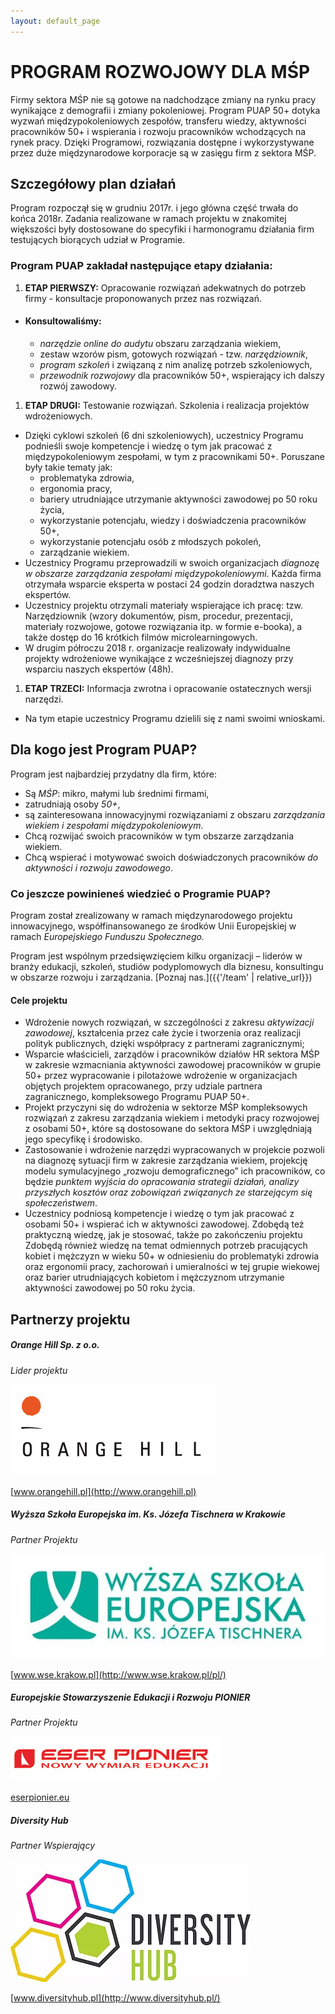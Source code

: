 ```yaml
---
layout: default_page
---
```


# PROGRAM ROZWOJOWY DLA MŚP

Firmy sektora MŚP nie są gotowe na nadchodzące zmiany na rynku pracy wynikające z demografii i zmiany pokoleniowej. Program PUAP 50+ dotyka wyzwań międzypokoleniowych zespołów, transferu wiedzy, aktywności pracowników 50+ i wspierania i rozwoju pracowników wchodzących na rynek pracy. Dzięki Programowi, rozwiązania dostępne i wykorzystywane przez duże międzynarodowe korporacje są w zasięgu firm z sektora MŚP.

## Szczegółowy plan działań

Program rozpoczął się w grudniu 2017r. i jego główna część trwała do końca 2018r. Zadania realizowane w ramach projektu w znakomitej większości były dostosowane do specyfiki i harmonogramu działania firm testujących biorących udział w Programie.

### Program PUAP zakładał następujące etapy działania:

1. **ETAP PIERWSZY:** Opracowanie rozwiązań adekwatnych do potrzeb firmy - konsultacje proponowanych przez nas rozwiązań.
- #### Konsultowaliśmy:
  - *narzędzie online do audytu* obszaru zarządzania wiekiem,
  - zestaw wzorów pism, gotowych rozwiązań - tzw. *narzędziownik*,
  - *program szkoleń* i związaną z nim analizę potrzeb szkoleniowych,
  - *przewodnik rozwojowy* dla pracowników 50+, wspierający ich dalszy rozwój zawodowy.

1. **ETAP DRUGI:** Testowanie rozwiązań. Szkolenia i realizacja projektów wdrożeniowych.
- Dzięki cyklowi szkoleń (6 dni szkoleniowych), uczestnicy Programu podnieśli swoje kompetencje i wiedzę o tym jak pracować z międzypokoleniowym zespołami, w tym z pracownikami 50+. Poruszane były takie tematy jak:
  - problematyka zdrowia,
  - ergonomia pracy,
  - bariery utrudniające utrzymanie aktywności zawodowej po 50 roku życia,
  - wykorzystanie potencjału, wiedzy i doświadczenia pracowników 50+,
  - wykorzystanie potencjału osób z młodszych pokoleń,
  - zarządzanie wiekiem.
- Uczestnicy Programu przeprowadzili w swoich organizacjach *diagnozę w obszarze zarządzania zespołami międzypokoleniowymi*. Każda firma otrzymała wsparcie eksperta w postaci 24 godzin doradztwa naszych ekspertów.
- Uczestnicy projektu otrzymali materiały wspierające ich pracę: tzw. Narzędziownik (wzory dokumentów, pism, procedur, prezentacji, materiały rozwojowe, gotowe rozwiązania itp. w formie e-booka), a także dostęp do 16 krótkich filmów microlearningowych.
- W drugim półroczu 2018 r. organizacje realizowały indywidualne projekty wdrożeniowe wynikające z wcześniejszej diagnozy przy wsparciu naszych ekspertów (48h).

1. **ETAP TRZECI:** Informacja zwrotna i opracowanie ostatecznych wersji narzędzi.
- Na tym etapie uczestnicy Programu dzielili się z nami swoimi wnioskami.

## Dla kogo jest Program PUAP?
Program jest najbardziej przydatny dla firm, które:

- Są *MŚP*: mikro, małymi lub średnimi firmami,
- zatrudniają osoby *50+*,
- są zainteresowana innowacyjnymi rozwiązaniami z obszaru *zarządzania wiekiem i zespołami międzypokoleniowym*.
- Chcą rozwijać swoich pracowników w tym obszarze zarządzania wiekiem.
- Chcą wspierać i motywować swoich doświadczonych pracowników *do aktywności i rozwoju zawodowego*.

### Co jeszcze powinieneś wiedzieć o Programie PUAP?

Program został zrealizowany w ramach międzynarodowego projektu innowacyjnego, współfinansowanego ze środków Unii Europejskiej w ramach *Europejskiego Funduszu Społecznego.*

Program jest wspólnym przedsięwzięciem kilku organizacji – liderów w branży edukacji, szkoleń, studiów podyplomowych dla biznesu, konsultingu w obszarze rozwoju i zarządzania. [Poznaj nas.]({{'/team' | relative_url}})

#### Cele projektu
- Wdrożenie nowych rozwiązań, w szczególności z zakresu *aktywizacji zawodowej*, kształcenia przez całe życie i tworzenia oraz realizacji polityk publicznych, dzięki współpracy z partnerami zagranicznymi;
- Wsparcie właścicieli, zarządów i pracowników działów HR sektora MŚP w zakresie wzmacniania aktywności zawodowej pracowników w grupie 50+ przez wypracowanie i pilotażowe wdrożenie w organizacjach objętych projektem opracowanego, przy udziale partnera zagranicznego, kompleksowego Programu PUAP 50+.
- Projekt przyczyni się do wdrożenia w sektorze MŚP kompleksowych rozwiązań z zakresu zarządzania wiekiem i metodyki pracy rozwojowej z osobami 50+, które są dostosowane do sektora MŚP i uwzględniają jego specyfikę i środowisko.
- Zastosowanie i wdrożenie narzędzi wypracowanych w projekcie pozwoli na diagnozę sytuacji firm w zakresie zarządzania wiekiem, projekcję modelu symulacyjnego „rozwoju demograficznego” ich pracowników, co będzie *punktem wyjścia do opracowania strategii działań, analizy przyszłych kosztów oraz zobowiązań związanych ze starzejącym się społeczeństwem*.
- Uczestnicy podniosą kompetencje i wiedzę o tym jak pracować z osobami 50+ i wspierać ich w aktywności zawodowej. Zdobędą też praktyczną wiedzę, jak je stosować, także po zakończeniu projektu Zdobędą również wiedzę na temat odmiennych potrzeb pracujących kobiet i mężczyzn w wieku 50+ w odniesieniu do problematyki zdrowia oraz ergonomii pracy, zachorowań i umieralności w tej grupie wiekowej oraz barier utrudniających kobietom i mężczyznom utrzymanie aktywności zawodowej po 50 roku życia.


## Partnerzy projektu


##### **Orange Hill Sp. z o.o.**
*Lider projektu*

![](assets/img/logo_orange_hill.jpg)

[www.orangehill.pl](http://www.orangehill.pl)

##### **Wyższa Szkoła Europejska im. Ks. Józefa Tischnera w Krakowie**
*Partner Projektu*

![](img/logoWSE1small.jpg)

[www.wse.krakow.pl](http://www.wse.krakow.pl/pl/)

##### **Europejskie Stowarzyszenie Edukacji i Rozwoju PIONIER**
*Partner Projektu*

![](assets/img/logo_esser.jpg)

[eserpionier.eu](http://eserpionier.eu/)

##### **Diversity Hub**
*Partner Wspierający*

![](img/diversity-hub.png)

[www.diversityhub.pl](http://www.diversityhub.pl/)
